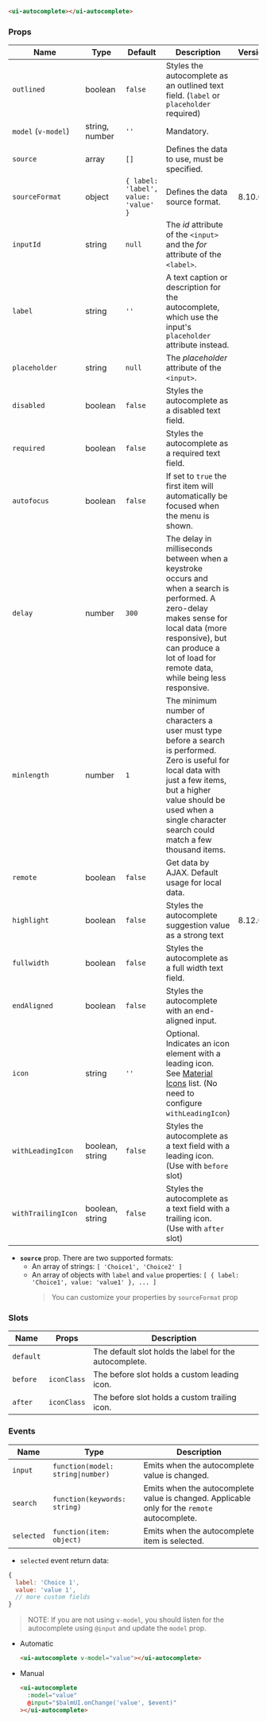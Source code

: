 ```html
<ui-autocomplete></ui-autocomplete>
```

### Props

| Name                | Type            | Default                              | Description                                                                                                                                                                                                                             | Version |
| ------------------- | --------------- | ------------------------------------ | --------------------------------------------------------------------------------------------------------------------------------------------------------------------------------------------------------------------------------------- | ------- |
| `outlined`          | boolean         | `false`                              | Styles the autocomplete as an outlined text field. (`label` or `placeholder` required)                                                                                                                                                  |         |
| `model` (`v-model`) | string, number  | `''`                                 | Mandatory.                                                                                                                                                                                                                              |         |
| `source`            | array           | `[]`                                 | Defines the data to use, must be specified.                                                                                                                                                                                             |         |
| `sourceFormat`      | object          | `{ label: 'label', value: 'value' }` | Defines the data source format.                                                                                                                                                                                                         | 8.10.0  |
| `inputId`           | string          | `null`                               | The _id_ attribute of the `<input>` and the _for_ attribute of the `<label>`.                                                                                                                                                           |         |
| `label`             | string          | `''`                                 | A text caption or description for the autocomplete, which use the input's `placeholder` attribute instead.                                                                                                                              |         |
| `placeholder`       | string          | `null`                               | The _placeholder_ attribute of the `<input>`.                                                                                                                                                                                           |         |
| `disabled`          | boolean         | `false`                              | Styles the autocomplete as a disabled text field.                                                                                                                                                                                       |         |
| `required`          | boolean         | `false`                              | Styles the autocomplete as a required text field.                                                                                                                                                                                       |         |
| `autofocus`         | boolean         | `false`                              | If set to `true` the first item will automatically be focused when the menu is shown.                                                                                                                                                   |         |
| `delay`             | number          | `300`                                | The delay in milliseconds between when a keystroke occurs and when a search is performed. A zero-delay makes sense for local data (more responsive), but can produce a lot of load for remote data, while being less responsive.        |         |
| `minlength`         | number          | `1`                                  | The minimum number of characters a user must type before a search is performed. Zero is useful for local data with just a few items, but a higher value should be used when a single character search could match a few thousand items. |         |
| `remote`            | boolean         | `false`                              | Get data by AJAX. Default usage for local data.                                                                                                                                                                                         |         |
| `highlight`         | boolean         | `false`                              | Styles the autocomplete suggestion value as a strong text                                                                                                                                                                               | 8.12.0  |
| `fullwidth`         | boolean         | `false`                              | Styles the autocomplete as a full width text field.                                                                                                                                                                                     |         |
| `endAligned`        | boolean         | `false`                              | Styles the autocomplete with an end-aligned input.                                                                                                                                                                                      |         |
| `icon`              | string          | `''`                                 | Optional. Indicates an icon element with a leading icon. See [Material Icons](/#/icons) list. (No need to configure `withLeadingIcon`)                                                                                                  |         |
| `withLeadingIcon`   | boolean, string | `false`                              | Styles the autocomplete as a text field with a leading icon. (Use with `before` slot)                                                                                                                                                   |         |
| `withTrailingIcon`  | boolean, string | `false`                              | Styles the autocomplete as a text field with a trailing icon. (Use with `after` slot)                                                                                                                                                   |         |

- **`source`** prop. There are two supported formats:
  - An array of strings: `[ 'Choice1', 'Choice2' ]`
  - An array of objects with `label` and `value` properties: `[ { label: 'Choice1', value: 'value1' }, ... ]`
    > You can customize your properties by `sourceFormat` prop

### Slots

| Name      | Props       | Description                                            |
| --------- | ----------- | ------------------------------------------------------ |
| `default` |             | The default slot holds the label for the autocomplete. |
| `before`  | `iconClass` | The before slot holds a custom leading icon.           |
| `after`   | `iconClass` | The before slot holds a custom trailing icon.          |

### Events

| Name       | Type                              | Description                                                                                  |
| ---------- | --------------------------------- | -------------------------------------------------------------------------------------------- |
| `input`    | `function(model: string\|number)` | Emits when the autocomplete value is changed.                                                |
| `search`   | `function(keywords: string)`      | Emits when the autocomplete value is changed. Applicable only for the `remote` autocomplete. |
| `selected` | `function(item: object)`          | Emits when the autocomplete item is selected.                                                |

- `selected` event return data:

```js
{
  label: 'Choice 1',
  value: 'value 1',
  // more custom fields
}
```

> NOTE: If you are not using `v-model`, you should listen for the autocomplete using `@input` and update the `model` prop.

- Automatic

  ```html
  <ui-autocomplete v-model="value"></ui-autocomplete>
  ```

- Manual

  ```html
  <ui-autocomplete
    :model="value"
    @input="$balmUI.onChange('value', $event)"
  ></ui-autocomplete>
  ```
